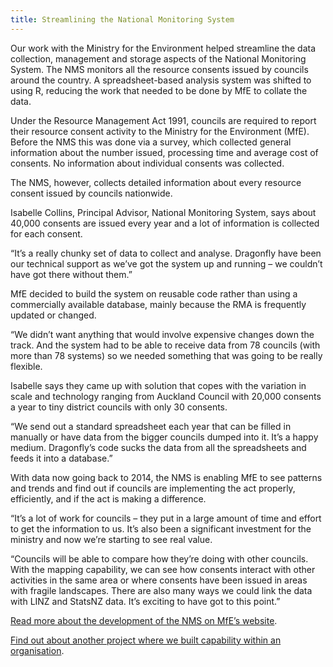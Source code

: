 ```yaml
---
title: Streamlining the National Monitoring System
---
```

Our work with the Ministry for the Environment helped streamline the data collection, management and storage aspects of the National Monitoring System. The NMS monitors all the resource consents issued by councils around the country. A spreadsheet-based analysis system was shifted to using R, reducing the 
work that needed to be done by MfE to collate the data. 

<!--more-->

Under the Resource Management Act 1991, councils are required to report their resource consent activity to the Ministry for the Environment (MfE). Before the NMS this was done via a survey, which collected general information about the number issued, processing time and average cost of consents. No information about individual consents was collected.

The NMS, however, collects detailed information about every resource consent issued by councils nationwide.

Isabelle Collins, Principal Advisor, National Monitoring System, says about 40,000 consents are issued every year and a lot of information is collected for each consent.

“It’s a really chunky set of data to collect and analyse. Dragonfly have been our technical support as we’ve got the system up and running – we couldn’t have got there without them.”

MfE decided to build the system on reusable code rather than using a commercially available database, mainly because the RMA is frequently updated or changed.

“We didn’t want anything that would involve expensive changes down the track. And the system had to be able to receive data from 78 councils (with more than 78 systems) so we needed something that was going to be really flexible.

Isabelle says they came up with solution that copes with the variation in scale and technology ranging from Auckland Council with 20,000 consents a year to tiny district councils with only 30 consents.

“We send out a standard spreadsheet each year that can be filled in manually or have data from the bigger councils dumped into it. It’s a happy medium. Dragonfly’s code sucks the data from all the spreadsheets and feeds it into a database.”

With data now going back to 2014, the NMS is enabling MfE to see patterns and trends and find out if councils are implementing the act properly, efficiently, and if the act is making a difference.

“It’s a lot of work for councils – they put in a large amount of time and effort to get the information to us. It’s also been a significant investment for the ministry and now we’re starting to see real value.

“Councils will be able to compare how they’re doing with other councils. With the mapping capability, we can see how consents interact with other activities in the same area or where consents have been issued in areas with fragile landscapes. There are also many ways we could link the data with LINZ and StatsNZ data. It’s exciting to have got to this point.”

[Read more about the development of the NMS on MfE’s website](http://www.mfe.govt.nz/rma/rma-monitoring/national-monitoring-system).

[Find out about another project where we built capability within an organisation](https://www.dragonfly.co.nz/work/reporting-case-study.html).

